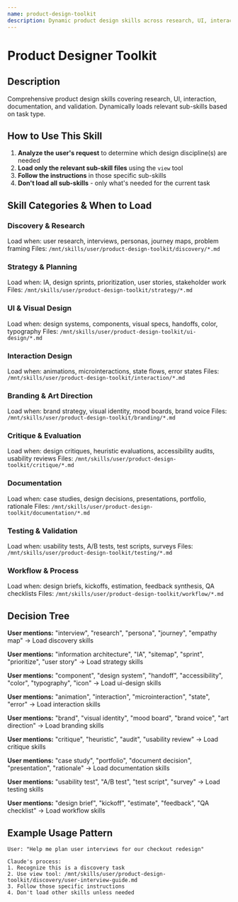 ```yaml
---
name: product-design-toolkit
description: Dynamic product design skills across research, UI, interaction, testing, branding, and documentation
---
```


# Product Designer Toolkit

## Description
Comprehensive product design skills covering research, UI, interaction, documentation, and validation. Dynamically loads relevant sub-skills based on task type.

## How to Use This Skill

1. **Analyze the user's request** to determine which design discipline(s) are needed
2. **Load only the relevant sub-skill files** using the `view` tool
3. **Follow the instructions** in those specific sub-skills
4. **Don't load all sub-skills** - only what's needed for the current task

## Skill Categories & When to Load

### Discovery & Research
Load when: user research, interviews, personas, journey maps, problem framing
Files: `/mnt/skills/user/product-design-toolkit/discovery/*.md`

### Strategy & Planning
Load when: IA, design sprints, prioritization, user stories, stakeholder work
Files: `/mnt/skills/user/product-design-toolkit/strategy/*.md`

### UI & Visual Design  
Load when: design systems, components, visual specs, handoffs, color, typography
Files: `/mnt/skills/user/product-design-toolkit/ui-design/*.md`

### Interaction Design
Load when: animations, microinteractions, state flows, error states
Files: `/mnt/skills/user/product-design-toolkit/interaction/*.md`

### Branding & Art Direction
Load when: brand strategy, visual identity, mood boards, brand voice
Files: `/mnt/skills/user/product-design-toolkit/branding/*.md`

### Critique & Evaluation
Load when: design critiques, heuristic evaluations, accessibility audits, usability reviews
Files: `/mnt/skills/user/product-design-toolkit/critique/*.md`

### Documentation
Load when: case studies, design decisions, presentations, portfolio, rationale
Files: `/mnt/skills/user/product-design-toolkit/documentation/*.md`

### Testing & Validation
Load when: usability tests, A/B tests, test scripts, surveys
Files: `/mnt/skills/user/product-design-toolkit/testing/*.md`

### Workflow & Process
Load when: design briefs, kickoffs, estimation, feedback synthesis, QA checklists
Files: `/mnt/skills/user/product-design-toolkit/workflow/*.md`

## Decision Tree

**User mentions:** "interview", "research", "persona", "journey", "empathy map"
→ Load discovery skills

**User mentions:** "information architecture", "IA", "sitemap", "sprint", "prioritize", "user story"
→ Load strategy skills

**User mentions:** "component", "design system", "handoff", "accessibility", "color", "typography", "icon"
→ Load ui-design skills

**User mentions:** "animation", "interaction", "microinteraction", "state", "error"
→ Load interaction skills

**User mentions:** "brand", "visual identity", "mood board", "brand voice", "art direction"
→ Load branding skills

**User mentions:** "critique", "heuristic", "audit", "usability review"
→ Load critique skills

**User mentions:** "case study", "portfolio", "document decision", "presentation", "rationale"
→ Load documentation skills

**User mentions:** "usability test", "A/B test", "test script", "survey"
→ Load testing skills

**User mentions:** "design brief", "kickoff", "estimate", "feedback", "QA checklist"
→ Load workflow skills

## Example Usage Pattern
```
User: "Help me plan user interviews for our checkout redesign"

Claude's process:
1. Recognize this is a discovery task
2. Use view tool: /mnt/skills/user/product-design-toolkit/discovery/user-interview-guide.md
3. Follow those specific instructions
4. Don't load other skills unless needed
```
